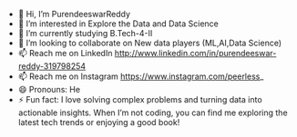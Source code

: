 - 👋 Hi, I’m PurendeeswarReddy
- 👀 I’m interested in Explore the Data and Data Science 
- 🌱 I’m currently studying B.Tech-4-II
- 💞️ I’m looking to collaborate on New data players (ML,AI,Data Science)
- 📫 Reach me on LinkedIn http://www.linkedin.com/in/purendeeswar-reddy-319798254
-  📫 Reach me on Instagram https://www.instagram.com/peerless_
- 😄 Pronouns: He
- ⚡ Fun fact:  I love solving complex problems and turning data into actionable insights. When I’m not coding, you can find me exploring the latest tech trends or enjoying a good book!
